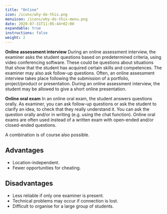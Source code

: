 ```yaml
---
title: "Online"
icon: /icons/why-do-this.png
menuicon: /icons/why-do-this-menu.png
date: 2020-07-31T11:05:44+02:00
expandable: true
instructions: false
weight: 2
---
```


**Online assessment interview** During an online assessment interview, the examiner asks the student questions based on predetermined criteria, using video conferencing software. These could be questions about situations that show that the student has acquired certain skills and competences. The examiner may also ask follow-up questions. Often, an online assessment interview takes place following the submission of a portfolio, project/product or presentation. During an online assessment interview, the student may be allowed to give a short online presentation. 

**Online oral exam** In an online oral exam, the student answers questions orally. As examiner, you can ask follow-up questions or ask the student to clarify an idea, to check that they really understand it. You can ask the question orally and/or in writing (e.g. using the chat function). Online oral exams are often used instead of a written exam with open-ended and/or closed-ended questions.

A combination is of course also possible.

## Advantages

* Location-independent.
* Fewer opportunities for cheating.

## Disadvantages

* Less reliable if only one examiner is present. 
* Technical problems may occur if connection is lost.
* Difficult to organise for a large group of students.

